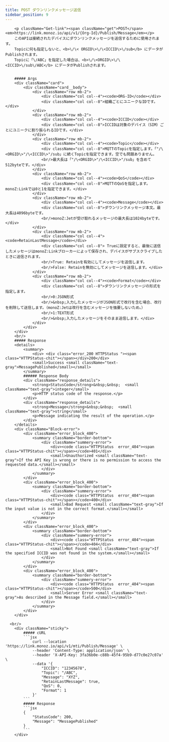 ```yaml
---
title: POST ダウンリンクメッセージ送信
sidebar_position: 9
---
```

<!-- <div className="row">
    <div className="col col--7"> -->
        <p className="Get-link"><span className="get">POST</span> <em>https://link.monoz.io/api/v1/{Org-Id}/Publish/Message</em></p>
        このAPIは接続されたデバイスにダウンリンクメッセージを送信するために使用されます。
        Topicに何も指定しないと、<b>\/\< ORGID\>\/\<ICCID\>\/sub</b> にデータがPublishされます。
        Topicに「\/ABC」を指定した場合は、<b>\/\<ORGID\>\/\<ICCID>\/sub\/ABC</b> にデータがPublishされます。


        ##### Args
        <div className="card">
            <div className="card__body">
                <div className="row mb-2">
                    <div className="col col--4"><code>ORG-ID</code></div>
                    <div className="col col--8">組織ごとにユニークなIDです。</div>
                </div>
                <div className="row mb-2">
                    <div className="col col--4"><code>ICCID</code></div>
                    <div className="col col--8">ICCIDは対象のデバイス（SIM）ごとにユニークに割り振られるIDです。</div>
                </div>
                <div className="row mb-2">
                    <div className="col col--4"><code>Topic</code></div>
                    <div className="col col--8">MQTTのTopicを指定します。「"/\<ORGID\>"/\<ICCID\>"/sub」に続くTopicを指定できます。空でも問題ありません。
                    <br/>最大長は「"/\<ORGID\>"/\<ICCID\>"/sub」を含めて512byteです。</div>
                </div>
                <div className="row mb-2">
                    <div className="col col--4"><code>QoS</code></div>
                    <div className="col col--8">MQTTのQoSを指定します。 monoZ:Linkでは0と1を指定できます。</div>
                </div>
                <div className="row mb-2">
                    <div className="col col--4"><code>Message</code></div>
                    <div className="col col--8">ダウンリンクメッセージ本文。最大長は4096byteです。
                    <br/>monoZ:Jetが受け取れるメッセージの最大長は1024byteです。</div>
                </div>
                <div className="row mb-2">
                    <div className="col col--4"><code>RetainLastMessage</code></div>
                    <div className="col col--8"> Trueに設定すると、最後に送信したメッセージはmonoZ:Linkブローカーによって保存され、デバイスがサブスクライブしたときに送信されます。
                    <br/>True: Retainを有効にしてメッセージを送信します。
                    <br/>False: Retainを無効にしてメッセージを送信します。</div>
                </div>
                <div className="row mb-2">
                    <div className="col col--4"><code>Format</code></div>
                    <div className="col col--8">ダウンリンクメッセージの形式を指定します。
                    <br/>0:JSON形式
                    <br/>&nbsp;入力したメッセージがJSON形式で改行を含む場合、改行を削除して送信します。（monoZ:Jetは改行を含むメッセージを強要しないため。）
                    <br/>1:TEXT形式
                    <br/>&nbsp;入力したメッセージをそのまま送信します。</div>
                </div>
            </div>
        </div>
        <br/>
        ##### Response
        <details>
            <summary>
                <div> <div class="error_200 HTTPStatus "><span class="HTTPStatus-chit"></span></div>200</div>
                <small>Success <small className="text-gray">MessagePublished</small></small>
            </summary>
            ###### Response Body
            <div className="response_details">
                <strong>StatusCode</strong>&nbsp;&nbsp;  <small className="text-gray">integer</small> 
                <p>HTTP status code of the response.</p>
            </div>
            <div className="response_details">
                <strong>Message</strong>&nbsp;&nbsp;  <small className="text-gray">string</small> 
                <p>Message indicating the result of the operation.</p>
            </div>
        </details> 
        <div className="Block-error">
            <div className="error_block_400">
                <summary className="border-bottom">
                    <div className="summery-error"> 
                        <div><code class="HTTPStatus  error_404"><span class="HTTPStatus-chit"></span></code>401</div>
                        <small>Unauthorized <small className="text-gray">If the API Key is wrong or there is no permission to access the requested data.</small></small>
                    </div>
                </summary>
            </div>
            <div className="error_block_400">
                <summary className="border-bottom">
                    <div className="summery-error"> 
                        <div><code class="HTTPStatus  error_404"><span class="HTTPStatus-chit"></span></code>400</div>
                        <small>Bad Request <small className="text-gray">If the input value is not in the correct format.</small></small>
                    </div>
                </summary>
            </div>
            <div className="error_block_400">
                <summary className="border-bottom">
                    <div className="summery-error"> 
                        <div><code class="HTTPStatus  error_404"><span class="HTTPStatus-chit"></span></code>404</div>
                        <small>Not Found <small className="text-gray">If the specified ICCID was not found in the system.</small></small>
                    </div>
                </summary>
            </div>
            <div className="error_block_400">
                <summary className="border-bottom">
                    <div className="summery-error"> 
                        <div><code class="HTTPStatus  error_404"><span class="HTTPStatus-chit"></span></code>500</div>
                        <small>Server Error <small className="text-gray">As described in the Message field.</small></small>
                    </div>
                </summary>
            </div>
        </div>
<!-- </div>
    <div className="col col--5"> -->
      <br/>
        <div className="sticky">
            ##### cURL
            ```jsx
                curl --location 'https://link.monoz.io/api/v1/mti/Publish/Message' \
                --header 'Content-Type: application/json' \
                --header 'X-API-Key: 3fa36b0e-c88b-45f4-95b9-d77c0e27c07a' \
                --data '{
                    "ICCID": "12345678",
                    "Topic": "/ABC",
                    "Message": "XYZ",
                    "RetainLastMessage": true,
                    "QoS": 0,
                    "Format": 1
                }'
            ```
            ##### Response
            ```jsx
            {
                "StatusCode": 200,
                "Message": "MessagePublished"
            }
            ```
        </div>
<!-- </div>
</div> -->
